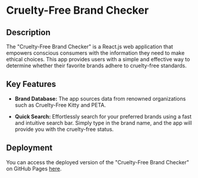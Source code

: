 # Cruelty-Free Brand Checker

## Description

The "Cruelty-Free Brand Checker" is a React.js web application that empowers conscious consumers with the information they need to make ethical choices. This app provides users with a simple and effective way to determine whether their favorite brands adhere to cruelty-free standards.

## Key Features

- **Brand Database:** The app sources data from renowned organizations such as Cruelty-Free Kitty and PETA.

- **Quick Search:** Effortlessly search for your preferred brands using a fast and intuitive search bar. Simply type in the brand name, and the app will provide you with the cruelty-free status.

## Deployment

You can access the deployed version of the "Cruelty-Free Brand Checker" on GitHub Pages [here](https://alinahavriushenko.github.io/cruelty-free-brand-checker/).
